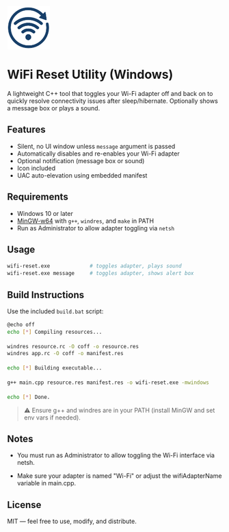 <img src="./wifi_reset_icon.png" height="100" width="100" center/>

# WiFi Reset Utility (Windows)

A lightweight C++ tool that toggles your Wi-Fi adapter off and back on to quickly resolve connectivity issues after sleep/hibernate. Optionally shows a message box or plays a sound.

## Features

- Silent, no UI window unless `message` argument is passed
- Automatically disables and re-enables your Wi-Fi adapter
- Optional notification (message box or sound)
- Icon included
- UAC auto-elevation using embedded manifest

## Requirements

- Windows 10 or later
- [MinGW-w64](https://www.mingw-w64.org/) with `g++`, `windres`, and `make` in PATH
- Run as Administrator to allow adapter toggling via `netsh`

## Usage

```bash
wifi-reset.exe             # toggles adapter, plays sound
wifi-reset.exe message     # toggles adapter, shows alert box
```

## Build Instructions
Use the included `build.bat` script:

```bash
@echo off
echo [*] Compiling resources...

windres resource.rc -O coff -o resource.res
windres app.rc -O coff -o manifest.res

echo [*] Building executable...

g++ main.cpp resource.res manifest.res -o wifi-reset.exe -mwindows

echo [*] Done.
```

>⚠️ Ensure g++ and windres are in your PATH (install MinGW and set env vars if needed).

## Notes
- You must run as Administrator to allow toggling the Wi-Fi interface via netsh.

- Make sure your adapter is named "Wi-Fi" or adjust the wifiAdapterName variable in main.cpp.

## License
MIT — feel free to use, modify, and distribute.